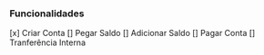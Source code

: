 
### Funcionalidades

[x] Criar Conta
[] Pegar Saldo
[] Adicionar Saldo
[] Pagar Conta
[] Tranferência Interna
